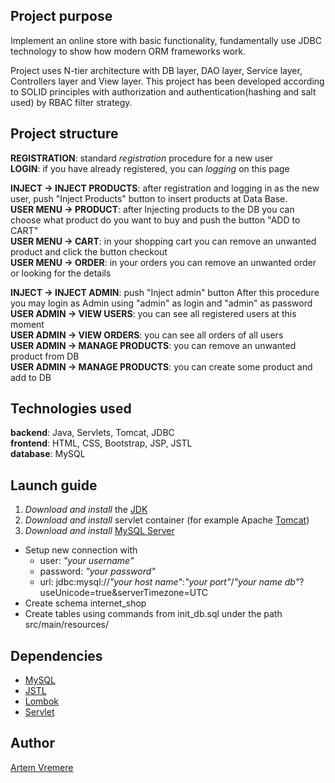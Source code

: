 ## Project purpose
Implement an online store with basic functionality, fundamentally use JDBC technology to show how modern ORM frameworks work.

Project uses N-tier architecture with DB layer, DAO layer, Service layer, Controllers layer and View layer.
This project has been developed according to SOLID principles with authorization and authentication(hashing and salt used) by RBAC filter strategy.

## Project structure
**REGISTRATION**: standard *registration* procedure for a new user  
**LOGIN**: if you have already registered, you can *logging* on this page   

**INJECT -> INJECT PRODUCTS**: after registration and logging in as the new user, push "Inject Products" button to insert products at Data Base.  
**USER MENU -> PRODUCT**: after Injecting products to the DB you can choose what product do you want to buy and push the button "ADD to CART"      
**USER MENU -> CART**: in your shopping cart you can remove an unwanted product and click the button checkout   
**USER MENU -> ORDER**: in your orders you can remove an unwanted order or looking for the details  

**INJECT -> INJECT ADMIN**: push "Inject admin" button After this procedure you may login as Admin using "admin" as login and "admin" as password   
**USER ADMIN -> VIEW USERS**: you can see all registered users at this moment  
**USER ADMIN -> VIEW ORDERS**: you can see all orders of all users  
**USER ADMIN -> MANAGE PRODUCTS**: you can remove an unwanted product from DB  
**USER ADMIN -> MANAGE PRODUCTS**: you can create some product and add to DB  

## Technologies used
**backend**: Java, Servlets, Tomcat, JDBC  
**frontend**: HTML, CSS, Bootstrap, JSP, JSTL  
**database**: MySQL  

## Launch guide
1) *Download and install* the [JDK](https://www.oracle.com/java/technologies/javase-downloads.html, "Download JDK") <br>
2) *Download and install* servlet container (for example Apache [Tomcat](https://tomcat.apache.org/download-90.cgi, "Download Tomcat"))<br>
3) *Download and install* [MySQL Server](https://dev.mysql.com/downloads/)<br>
+ Setup new connection with<br>
  + user: *"your username"*<br>
  + password: *"your password"*<br>
  + url: jdbc:mysql://*"your host name"*:*"your port"*/*"your name db"*?useUnicode=true&serverTimezone=UTC<br>
+ Create schema internet_shop<br>
+ Create tables using commands from init_db.sql under the path src/main/resources/<br>

## Dependencies
+ [MySQL](https://mvnrepository.com/artifact/mysql/mysql-connector-java/8.0.21)
+ [JSTL](https://mvnrepository.com/artifact/jstl/jstl/1.2)
+ [Lombok](https://mvnrepository.com/artifact/org.projectlombok/lombok/1.18.12)
+ [Servlet](https://mvnrepository.com/artifact/javax.servlet/servlet-api/2.5)


## Author
 [Artem Vremere](https://github.com/vremere-a "Author")